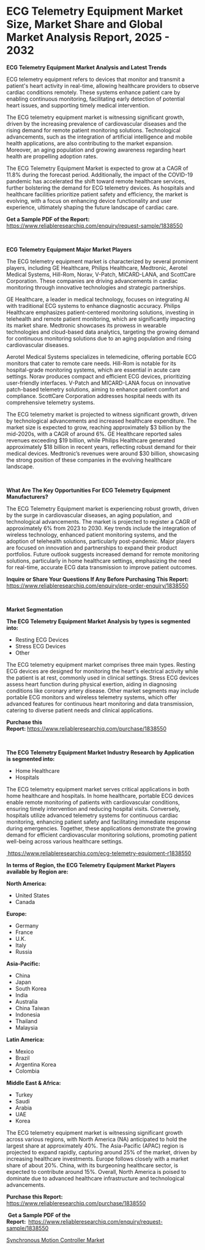 <p><h1>ECG Telemetry Equipment Market Size, Market Share and Global Market Analysis Report, 2025 - 2032</h1></p><p><strong>ECG Telemetry Equipment Market Analysis and Latest Trends</strong></p>
<p><p>ECG telemetry equipment refers to devices that monitor and transmit a patient's heart activity in real-time, allowing healthcare providers to observe cardiac conditions remotely. These systems enhance patient care by enabling continuous monitoring, facilitating early detection of potential heart issues, and supporting timely medical intervention.</p><p>The ECG telemetry equipment market is witnessing significant growth, driven by the increasing prevalence of cardiovascular diseases and the rising demand for remote patient monitoring solutions. Technological advancements, such as the integration of artificial intelligence and mobile health applications, are also contributing to the market expansion. Moreover, an aging population and growing awareness regarding heart health are propelling adoption rates.</p><p>The ECG Telemetry Equipment Market is expected to grow at a CAGR of 11.8% during the forecast period. Additionally, the impact of the COVID-19 pandemic has accelerated the shift toward remote healthcare services, further bolstering the demand for ECG telemetry devices. As hospitals and healthcare facilities prioritize patient safety and efficiency, the market is evolving, with a focus on enhancing device functionality and user experience, ultimately shaping the future landscape of cardiac care.</p></p>
<p><strong>Get a Sample PDF of the Report:&nbsp;</strong> <a href="https://www.reliableresearchiq.com/enquiry/request-sample/1838550?utm_campaign=3200&utm_medium=2&utm_source=Github&utm_content=ia&utm_term=12042025&utm_id=ecg-telemetry-equipment">https://www.reliableresearchiq.com/enquiry/request-sample/1838550</a></p>
<p>&nbsp;</p>
<p><strong>ECG Telemetry Equipment Major Market Players</strong></p>
<p><p>The ECG telemetry equipment market is characterized by several prominent players, including GE Healthcare, Philips Healthcare, Medtronic, Aerotel Medical Systems, Hill-Rom, Norav, V-Patch, MICARD-LANA, and ScottCare Corporation. These companies are driving advancements in cardiac monitoring through innovative technologies and strategic partnerships.</p><p>GE Healthcare, a leader in medical technology, focuses on integrating AI with traditional ECG systems to enhance diagnostic accuracy. Philips Healthcare emphasizes patient-centered monitoring solutions, investing in telehealth and remote patient monitoring, which are significantly impacting its market share. Medtronic showcases its prowess in wearable technologies and cloud-based data analytics, targeting the growing demand for continuous monitoring solutions due to an aging population and rising cardiovascular diseases.</p><p>Aerotel Medical Systems specializes in telemedicine, offering portable ECG monitors that cater to remote care needs. Hill-Rom is notable for its hospital-grade monitoring systems, which are essential in acute care settings. Norav produces compact and efficient ECG devices, prioritizing user-friendly interfaces. V-Patch and MICARD-LANA focus on innovative patch-based telemetry solutions, aiming to enhance patient comfort and compliance. ScottCare Corporation addresses hospital needs with its comprehensive telemetry systems.</p><p>The ECG telemetry market is projected to witness significant growth, driven by technological advancements and increased healthcare expenditure. The market size is expected to grow, reaching approximately $3 billion by the mid-2020s, with a CAGR of around 6%. GE Healthcare reported sales revenues exceeding $19 billion, while Philips Healthcare generated approximately $18 billion in recent years, reflecting robust demand for their medical devices. Medtronic’s revenues were around $30 billion, showcasing the strong position of these companies in the evolving healthcare landscape.</p></p>
<p>&nbsp;</p>
<p><strong>What Are The Key Opportunities For ECG Telemetry Equipment Manufacturers?</strong></p>
<p><p>The ECG Telemetry Equipment market is experiencing robust growth, driven by the surge in cardiovascular diseases, an aging population, and technological advancements. The market is projected to register a CAGR of approximately 6% from 2023 to 2030. Key trends include the integration of wireless technology, enhanced patient monitoring systems, and the adoption of telehealth solutions, particularly post-pandemic. Major players are focused on innovation and partnerships to expand their product portfolios. Future outlook suggests increased demand for remote monitoring solutions, particularly in home healthcare settings, emphasizing the need for real-time, accurate ECG data transmission to improve patient outcomes.</p></p>
<p><strong>Inquire or Share Your Questions If Any Before Purchasing This Report:</strong> <a href="https://www.reliableresearchiq.com/enquiry/pre-order-enquiry/1838550?utm_campaign=3200&utm_medium=2&utm_source=Github&utm_content=ia&utm_term=12042025&utm_id=ecg-telemetry-equipment">https://www.reliableresearchiq.com/enquiry/pre-order-enquiry/1838550</a></p>
<p>&nbsp;</p>
<p><strong>Market Segmentation</strong></p>
<p><strong>The ECG Telemetry Equipment Market Analysis by types is segmented into:</strong></p>
<p><ul><li>Resting ECG Devices</li><li>Stress ECG Devices</li><li>Other</li></ul></p>
<p><p>The ECG telemetry equipment market comprises three main types. Resting ECG devices are designed for monitoring the heart's electrical activity while the patient is at rest, commonly used in clinical settings. Stress ECG devices assess heart function during physical exertion, aiding in diagnosing conditions like coronary artery disease. Other market segments may include portable ECG monitors and wireless telemetry systems, which offer advanced features for continuous heart monitoring and data transmission, catering to diverse patient needs and clinical applications.</p></p>
<p><strong>Purchase this Report:&nbsp;</strong><a href="https://www.reliableresearchiq.com/purchase/1838550?utm_campaign=3200&utm_medium=2&utm_source=Github&utm_content=ia&utm_term=12042025&utm_id=ecg-telemetry-equipment">https://www.reliableresearchiq.com/purchase/1838550</a></p>
<p>&nbsp;</p>
<p><strong>The ECG Telemetry Equipment Market Industry Research by Application is segmented into:</strong></p>
<p><ul><li>Home Healthcare</li><li>Hospitals</li></ul></p>
<p><p>The ECG telemetry equipment market serves critical applications in both home healthcare and hospitals. In home healthcare, portable ECG devices enable remote monitoring of patients with cardiovascular conditions, ensuring timely intervention and reducing hospital visits. Conversely, hospitals utilize advanced telemetry systems for continuous cardiac monitoring, enhancing patient safety and facilitating immediate response during emergencies. Together, these applications demonstrate the growing demand for efficient cardiovascular monitoring solutions, promoting patient well-being across various healthcare settings.</p></p>
<p><a href="https://www.reliableresearchiq.com/ecg-telemetry-equipment-r1838550?utm_campaign=3200&utm_medium=2&utm_source=Github&utm_content=ia&utm_term=12042025&utm_id=ecg-telemetry-equipment">&nbsp;https://www.reliableresearchiq.com/ecg-telemetry-equipment-r1838550</a></p>
<p><strong>In terms of Region, the ECG Telemetry Equipment Market Players available by Region are:</strong></p>
<p>
    <p> <strong> North America: </strong>
        <ul>
            <li>United States</li>
            <li>Canada</li>
        </ul>
        </p> 
    <p> <strong> Europe: </strong>
        <ul>
            <li>Germany</li>
            <li>France</li>
            <li>U.K.</li>
            <li>Italy</li>
            <li>Russia</li>
        </ul>
        </p> 
    <p> <strong> Asia-Pacific: </strong>
        <ul>
            <li>China</li>
            <li>Japan</li>
            <li>South Korea</li>
            <li>India</li>
            <li>Australia</li>
            <li>China Taiwan</li>
            <li>Indonesia</li>
            <li>Thailand</li>
            <li>Malaysia</li>
        </ul>
        </p> 
    <p> <strong> Latin America: </strong>
        <ul>
            <li>Mexico</li>
            <li>Brazil</li>
            <li>Argentina Korea</li>
            <li>Colombia</li>
        </ul>
        </p> 
    <p> <strong> Middle East & Africa: </strong>
        <ul>
            <li>Turkey</li>
            <li>Saudi</li>
            <li>Arabia</li>
            <li>UAE</li>
            <li>Korea</li>
        </ul>
    </p>
    </p>
<p><p>The ECG telemetry equipment market is witnessing significant growth across various regions, with North America (NA) anticipated to hold the largest share at approximately 40%. The Asia-Pacific (APAC) region is projected to expand rapidly, capturing around 25% of the market, driven by increasing healthcare investments. Europe follows closely with a market share of about 20%. China, with its burgeoning healthcare sector, is expected to contribute around 15%. Overall, North America is poised to dominate due to advanced healthcare infrastructure and technological advancements.</p></p>
<p><strong>Purchase this Report: </strong><a href="https://www.reliableresearchiq.com/purchase/1838550?utm_campaign=3200&utm_medium=2&utm_source=Github&utm_content=ia&utm_term=12042025&utm_id=ecg-telemetry-equipment">https://www.reliableresearchiq.com/purchase/1838550</a></p>
<p>&nbsp;<strong>Get a Sample PDF of the Report:&nbsp;&nbsp;</strong><a href="https://www.reliableresearchiq.com/enquiry/request-sample/1838550?utm_campaign=3200&utm_medium=2&utm_source=Github&utm_content=ia&utm_term=12042025&utm_id=ecg-telemetry-equipment">https://www.reliableresearchiq.com/enquiry/request-sample/1838550</a></p>
<p><strong></strong></p>
<p><p><a href="https://github.com/nicoletavirag/Market-Research-Report-List-5/blob/main/synchronous-motion-controller-market.md?utm_campaign=3200&utm_medium=2&utm_source=Github&utm_content=ia&utm_term=12042025&utm_id=ecg-telemetry-equipment">Synchronous Motion Controller Market</a></p></p>